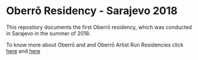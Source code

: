 # Oberrō Residency - Sarajevo 2018

This repository documents the first Oberrō residency, which was conducted in Sarajevo in the summer of 2018.

To know more about Oberrō and and Oberrō Artist Run Residencies click [here](https://oberro.github.io/) and [here](https://oaresidencies.github.io/)
